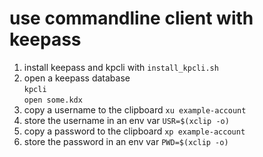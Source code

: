 # use commandline client with keepass

1. install keepass and kpcli with `install_kpcli.sh`
1. open a keepass database  
   `kpcli`  
   `open some.kdx`  
1. copy a username to the clipboard 
   `xu example-account`
1. store the username in an env var
   `USR=$(xclip -o)`    
1. copy a password to the clipboard 
   `xp example-account`
1. store the password in an env var
   `PWD=$(xclip -o)`    
